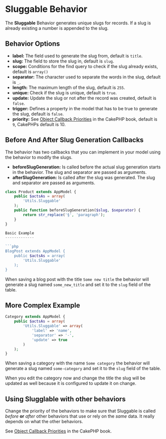 Sluggable Behavior
==================

The **Sluggable** Behavior generates unique slugs for records. If a slug is already existing a number is appended to the slug.

Behavior Options
----------------

* **label:** The field used to generate the slug from, default is ```title```.
* **slug:** The field to store the slug in, default is ```slug```.
* **scope:** Conditions for the find query to check if the slug already exists, default is ```array()```
* **separator:** The character used to separate the words in the slug, default is ```_```.
* **length:** The maximum length of the slug, default is ```255```.
* **unique:** Check if the slug is unique, default is ```true```.
* **update:** Update the slug or not after the record was created, default is ```false```.
* **trigger:** Defines a property in the model that has to be true to generate the slug, default is ```false```.
* **priority:** See [Object Callback Priorities](http://book.cakephp.org/2.0/en/core-libraries/collections.html#object-callback-priorities) in the CakePHP book, default is ```9```, CakePHPs default is 10.

Before And After Slug Generation Callbacks
------------------------------------------

The behavior has two callbacks that you can implement in your model using the behavior to modify the slugs.

* **beforeSlugGeneration:** Is called before the actual slug generation starts in the behavior. The slug and separator are passed as arguments.
* **afterSlugGeneration:** Is called after the slug was  generated. The slug and separator are passed as arguments.

```php
class Product extends AppModel {
	public $actsAs = array(
		'Utils.Sluggable'
	);
	public function beforeSlugGeneration($slug, $separator) {
		return str_replace('§', 'paragraph');
	}
}

Basic Example
-------------

```php
BlogPost extends AppModel {
	public $actsAs = array(
		'Utils.Sluggable'
	);
}
```

When saving a blog post with the title ```Some new title``` the behavior will generate a slug named ```some_new_title``` and set it to the ```slug``` field of the table.

More Complex Example
--------------------

```php
Category extends AppModel {
	public $actsAs = array(
		'Utils.Sluggable' => array(
			'label' => 'name',
			'separator' => '-',
			'update' => true
		)
	);
}
```

When saving a category with the name ```Some category``` the behavior will generate a slug named ```some-category``` and set it to the ```slug``` field of the table.

When you edit the category now and change the title the slug will be updated as well because it is configured to update it on change.

Using Slugglable with other behaviors
-------------------------------------

Change the priority of the behaviors to make sure that Sluggable is called *before* **or** *after* other behaviors that use or rely on the *same* data. It really depends on what the other behaviors.

See [Object Callback Priorities](http://book.cakephp.org/2.0/en/core-libraries/collections.html#object-callback-priorities) in the CakePHP book.